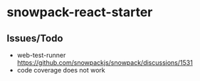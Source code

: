 # snowpack-react-starter

## Issues/Todo

-   web-test-runner https://github.com/snowpackjs/snowpack/discussions/1531
-   code coverage does not work
